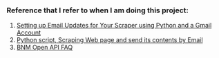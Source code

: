 ### Reference that I refer to when I am doing this project:
1. [Setting up Email Updates for Your Scraper using Python and a Gmail Account](https://towardsdatascience.com/setting-up-email-updates-for-your-scraper-using-python-and-a-gmail-account-4e678be99ed5)
2. [Python script, Scraping Web page and send its contents by Email](https://gist.github.com/supistar/1809906)
3. [BNM Open API FAQ](https://apikijangportal.bnm.gov.my/faq)
